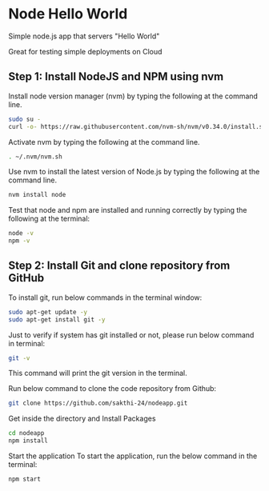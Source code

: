# Node Hello World

Simple node.js app that servers "Hello World"

Great for testing simple deployments on Cloud

## Step 1: Install NodeJS and NPM using nvm
Install node version manager (nvm) by typing the following at the command line.

```bash
sudo su -
curl -o- https://raw.githubusercontent.com/nvm-sh/nvm/v0.34.0/install.sh | bash
```
Activate nvm by typing the following at the command line.

```bash
. ~/.nvm/nvm.sh
```

Use nvm to install the latest version of Node.js by typing the following at the command line.

```bash
nvm install node
```

Test that node and npm are installed and running correctly by typing the following at the terminal:

```bash
node -v
npm -v
```

## Step 2: Install Git and clone repository from GitHub
To install git, run below commands in the terminal window:

```bash
sudo apt-get update -y
sudo apt-get install git -y
```

Just to verify if system has git installed or not, please run below command in terminal:
```bash
git -v
```

This command will print the git version in the terminal.

Run below command to clone the code repository from Github:

```bash
git clone https://github.com/sakthi-24/nodeapp.git
```

Get inside the directory and Install Packages

```bash
cd nodeapp
npm install
```

Start the application
To start the application, run the below command in the terminal:

```bash
npm start
```
